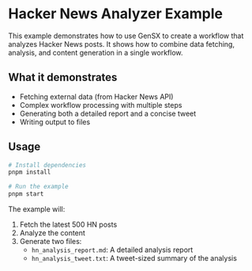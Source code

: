 # Hacker News Analyzer Example

This example demonstrates how to use GenSX to create a workflow that analyzes Hacker News posts. It shows how to combine data fetching, analysis, and content generation in a single workflow.

## What it demonstrates

- Fetching external data (from Hacker News API)
- Complex workflow processing with multiple steps
- Generating both a detailed report and a concise tweet
- Writing output to files

## Usage

```bash
# Install dependencies
pnpm install

# Run the example
pnpm start
```

The example will:

1. Fetch the latest 500 HN posts
2. Analyze the content
3. Generate two files:
   - `hn_analysis_report.md`: A detailed analysis report
   - `hn_analysis_tweet.txt`: A tweet-sized summary of the analysis
